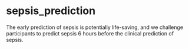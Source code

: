 # sepsis_prediction
The early prediction of sepsis is potentially life-saving, and we challenge participants to predict sepsis 6 hours before the clinical prediction of sepsis. 
